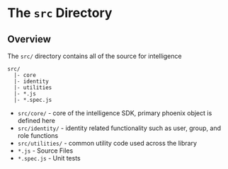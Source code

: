 # The `src` Directory

## Overview

The `src/` directory contains all of the source for intelligence

```
src/
  |- core
  |- identity
  |- utilities
  |- *.js
  |- *.spec.js
```

- `src/core/` - core of the intelligence SDK, primary phoenix object is defined here
- `src/identity/` - identity related functionality such as user, group, and role functions
- `src/utilities/` - common utility code used across the library
- `*.js` - Source Files
- `*.spec.js` - Unit tests
